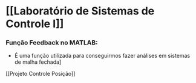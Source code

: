 # [[Laboratório de Sistemas de Controle I]]

### Função Feedback no MATLAB:
- É uma função utilizada para conseguirmos fazer análises em sistemas de malha fechada]



[[Projeto Controle Posição]]